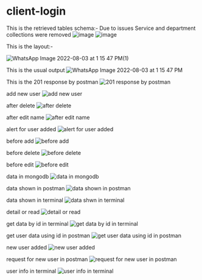 # client-login

This is the retrieved tables schema:-
Due to issues Service and department collections were removed
![image](https://user-images.githubusercontent.com/86336699/182957364-d3dc06fe-fc21-4ec8-9708-4a47eae9eaaa.png)
![image](https://user-images.githubusercontent.com/86336699/182957531-aae7a5de-453d-4f41-84de-00a0faa68a32.png)
 
 This is the layout:-

 ![WhatsApp Image 2022-08-03 at 1 15 47 PM(1)](https://user-images.githubusercontent.com/86336699/182674422-380f2123-7c0c-4c6b-9be1-7cafd5946d8c.jpeg)
 
 This is the usual output
 ![WhatsApp Image 2022-08-03 at 1 15 47 PM](https://user-images.githubusercontent.com/86336699/182675098-20edafb6-64a3-4239-b10d-2b5fca522f12.jpeg)

This is the 201 response by postman
![201 response by postman](https://user-images.githubusercontent.com/86336699/182675555-6f7412f0-3d62-46fb-bb64-eb7369f0d0b1.png)

add new user
![add new user](https://user-images.githubusercontent.com/86336699/182675759-58caef9a-df65-4927-9003-33c137bf688d.png)

after delete
![after delete](https://user-images.githubusercontent.com/86336699/182675847-f671f3a2-1160-42eb-9f3d-023336a2e7d4.png)

after edit name
![after edit name](https://user-images.githubusercontent.com/86336699/182675979-cd567eea-d6e0-410b-a93c-c9cc6ac3d907.png)

alert for user added
![alert for user added](https://user-images.githubusercontent.com/86336699/182676071-f23526ca-03db-47c5-bffd-50c303b6623e.png)

before add
![before add](https://user-images.githubusercontent.com/86336699/182676091-42a7edbc-8ab9-427c-9cd4-fa1818c82ab4.png)

before delete
![before delete](https://user-images.githubusercontent.com/86336699/182676109-ff0fec22-22cd-43d5-821b-cf2982ca59f3.png)

before edit
![before edit](https://user-images.githubusercontent.com/86336699/182676122-cb676187-b705-4695-aacc-638ad2b90023.png)

data in mongodb
![data in mongodb](https://user-images.githubusercontent.com/86336699/182676135-a746edae-4383-4620-9499-f93de6c6fac8.png)

data shown in postman
![data shown in postman](https://user-images.githubusercontent.com/86336699/182676145-fc371179-6574-4394-aa3e-799284ec7dcd.png)

data shown in terminal
![data shwn in terminal](https://user-images.githubusercontent.com/86336699/182676156-bb1be6c6-4e0b-4a5f-b521-753a9fb3b902.png)

detail or read
![detail or read](https://user-images.githubusercontent.com/86336699/182676169-843ba485-8956-4a2a-a2a3-bb3030638e96.png)

get data by id in terminal
![get data by id in terminal](https://user-images.githubusercontent.com/86336699/182676182-4e0919ab-fca3-4045-b956-9c459798df4a.png)

get user data using id in postman
![get user data using id in postman](https://user-images.githubusercontent.com/86336699/182676198-e6ab9fde-ce8b-4d7b-8ee4-6c4b280aa854.png)

new user added
![new user added](https://user-images.githubusercontent.com/86336699/182676217-1b0db593-5d73-4170-ad2f-d84ed916d886.png)

request for new user in postman
![request for new user in postman](https://user-images.githubusercontent.com/86336699/182676242-f0da9fbf-ec37-4d9c-a849-c2a9ce28abe0.png)

user info in terminal
![user info in terminal](https://user-images.githubusercontent.com/86336699/182676248-b07af108-96b4-453b-8b76-66577c5deeac.png)


